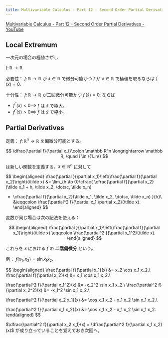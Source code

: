 ```yaml
---
title: Multivariable Calculus - Part 12 - Second Order Partial Derivatives
---
```


[Multivariable Calculus - Part 12 - Second Order Partial Derivatives - YouTube](https://www.youtube.com/watch?v=L8UWrVtLofY&list=PLBh2i93oe2qv4G2AyarkbR3OKBml0hXEg&index=12)

## Local Extremum

一次元の場合の極値さがし

$f \colon \mathbb R \longrightarrow \mathbb R$

必要性：
$f \colon \mathbb R \longrightarrow \mathbb R$ が
$\tilde x \in \mathbb R$ で微分可能かつ
$f$ が $\tilde x \in \mathbb R$ で極値を取るならば
$f^\prime(\tilde x) = 0.$

十分性：
$f \colon \mathbb R \longrightarrow \mathbb R$ が二回微分可能かつ
$f^\prime(\tilde x) = 0.$ ならば

* $f^{\prime\prime}(\tilde x) \lt 0 \implies$ $f$ は $\tilde x$ で極大。
* $f^{\prime\prime}(\tilde x) \gt 0 \implies$ $f$ は $\tilde x$ で極小。

## Partial Derivatives

定義：
$f \colon \mathbb R^n \longrightarrow \mathbb R$ を偏微分可能とする。

$$
\dfrac{\partial f}{\partial x_i}\colon \mathbb R^n \longrightarrow \mathbb R,
\quad i \in \{1..n\}
$$

は新しい関数を定義する。$\tilde x \in \mathbb R^n$ に対して

$$
\begin{aligned}
\frac{\partial }{\partial x_1}\left(\frac{\partial f}{\partial x_2}\right)(\tilde x)
&= \lim_{h \to 0}\cfrac{
    \cfrac{\partial f}{\partial x_2}(\tilde x_1 + h, \tilde x_2, \dotsc, \tilde x_n)
  - \cfrac{\partial f}{\partial x_2}(\tilde x_1, \tilde x_2, \dotsc, \tilde x_n)
}{h}\\
&\eqqcolon \frac{\partial^2 f}{\partial x_1 \partial x_2}(\tilde x).
\end{aligned}
$$

変数が同じ場合は次の記法を使える：

$$
\begin{aligned}
\frac{\partial }{\partial x_1}\left(\frac{\partial f}{\partial x_1}\right)(\tilde x)
\eqqcolon \frac{\partial^2 }{\partial x_1^2}(\tilde x).
\end{aligned}
$$

これらを $\tilde x$ における $f$ の **二階偏微分** という。

例：
$f(x_1, x_2) = \sin x_1 x_2.$

$$
\begin{aligned}
\frac{\partial f}{\partial x_1}(x) &= x_2 \cos x_1 x_2.\\
\frac{\partial f}{\partial x_2}(x) &= x_1 \cos x_1 x_2.\\

\frac{\partial^2 f}{\partial x_1^2}(x) &= -x_2^2 \sin x_1 x_2.\\
\frac{\partial^2 f}{\partial x_2^2}(x) &= -x_1^2 \sin x_1 x_2.\\

\frac{\partial^2 f}{\partial x_2 x_1}(x)
&= \cos x_1 x_2 - x_1 x_2 \sin x_1 x_2.\\

\frac{\partial^2 f}{\partial x_1 x_2}(x)
&= \cos x_1 x_2 - x_1 x_2 \sin x_1 x_2.
\end{aligned}
$$

$\dfrac{\partial^2 f}{\partial x_2 x_1}(x) = \dfrac{\partial^2 f}{\partial x_1 x_2}(x)$
が成り立っていることを覚えておき次回へ。

